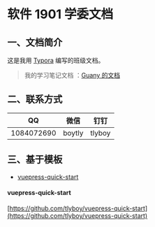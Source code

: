 # 软件 1901 学委文档

## 一、文档简介

这是我用 [Typora](https://typora.io/) 编写的班级文档。

> 我的学习笔记文档 ：[Guany 的文档](https://tlyboy.github.io/docs/)

## 二、联系方式

| QQ         | 微信   | 钉钉   |
| ---------- | ------ | ------ |
| 1084072690 | boytly | tlyboy |

## 三、基于模板

- [vuepress-quick-start](https://tlyboy.github.io/vuepress-quick-start/)

#### vuepress-quick-start

[https://github.com/tlyboy/vuepress-quick-start](https://github.com/tlyboy/vuepress-quick-start)
